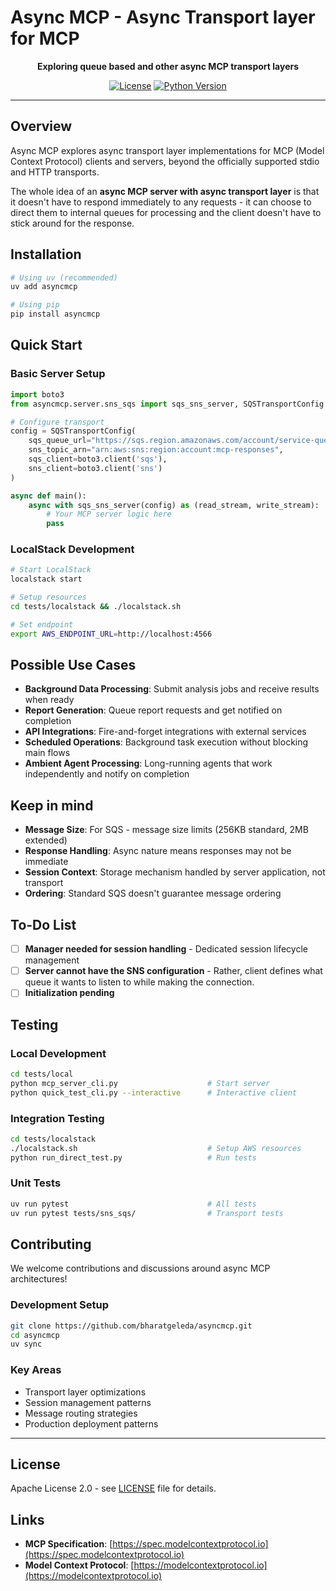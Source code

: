 # Async MCP - Async Transport layer for MCP

<div align="center">

**Exploring queue based and other async MCP transport layers**

[![License](https://img.shields.io/badge/license-Apache%202.0-blue.svg)](LICENSE)
[![Python Version](https://img.shields.io/badge/python-3.10%2B-blue.svg)](https://www.python.org/downloads/)

</div>

---

## Overview

Async MCP explores async transport layer implementations for MCP (Model Context Protocol) clients and servers, beyond the officially supported stdio and HTTP transports. 

The whole idea of an **async MCP server with async transport layer** is that it doesn't have to respond immediately to any requests - it can choose to direct them to internal queues for processing and the client doesn't have to stick around for the response.

## Installation

```bash
# Using uv (recommended)
uv add asyncmcp

# Using pip  
pip install asyncmcp
```

## Quick Start

### Basic Server Setup

```python
import boto3
from asyncmcp.server.sns_sqs import sqs_sns_server, SQSTransportConfig

# Configure transport
config = SQSTransportConfig(
    sqs_queue_url="https://sqs.region.amazonaws.com/account/service-queue",
    sns_topic_arn="arn:aws:sns:region:account:mcp-responses",
    sqs_client=boto3.client('sqs'),
    sns_client=boto3.client('sns')
)

async def main():
    async with sqs_sns_server(config) as (read_stream, write_stream):
        # Your MCP server logic here
        pass
```

### LocalStack Development

```bash
# Start LocalStack
localstack start

# Setup resources
cd tests/localstack && ./localstack.sh

# Set endpoint
export AWS_ENDPOINT_URL=http://localhost:4566
```

## Possible Use Cases

- **Background Data Processing**: Submit analysis jobs and receive results when ready
- **Report Generation**: Queue report requests and get notified on completion
- **API Integrations**: Fire-and-forget integrations with external services
- **Scheduled Operations**: Background task execution without blocking main flows
- **Ambient Agent Processing**: Long-running agents that work independently and notify on completion

## Keep in mind

- **Message Size**: For SQS - message size limits (256KB standard, 2MB extended)
- **Response Handling**: Async nature means responses may not be immediate
- **Session Context**: Storage mechanism handled by server application, not transport
- **Ordering**: Standard SQS doesn't guarantee message ordering

## To-Do List

- [ ] **Manager needed for session handling** - Dedicated session lifecycle management
- [ ] **Server cannot have the SNS configuration** - Rather, client defines what queue it wants to listen to while making the connection.
- [ ] **Initialization pending**

## Testing

### Local Development

```bash
cd tests/local
python mcp_server_cli.py                    # Start server
python quick_test_cli.py --interactive      # Interactive client
```

### Integration Testing

```bash
cd tests/localstack
./localstack.sh                             # Setup AWS resources
python run_direct_test.py                   # Run tests
```

### Unit Tests

```bash
uv run pytest                               # All tests
uv run pytest tests/sns_sqs/                # Transport tests
```

## Contributing

We welcome contributions and discussions around async MCP architectures!

### Development Setup

```bash
git clone https://github.com/bharatgeleda/asyncmcp.git
cd asyncmcp
uv sync
```

### Key Areas

- Transport layer optimizations
- Session management patterns
- Message routing strategies
- Production deployment patterns

---

## License

Apache License 2.0 - see [LICENSE](LICENSE) file for details.

## Links

- **MCP Specification**: [https://spec.modelcontextprotocol.io](https://spec.modelcontextprotocol.io)
- **Model Context Protocol**: [https://modelcontextprotocol.io](https://modelcontextprotocol.io)


